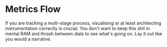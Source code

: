 # Metrics Flow

If you are tracking a multi-stage process, visualising or at least architecting instrumentation correctly is crucial. You don't want to keep this shit in mental RAM and thrash between dials to see what's going on. Lay it out like you would a narrative.